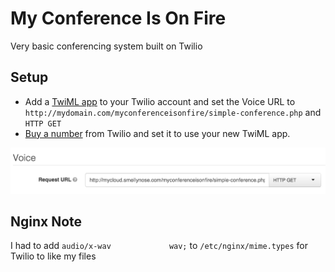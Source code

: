 # My Conference Is On Fire

Very basic conferencing system built on Twilio


## Setup

* Add a [TwiML app](https://www.twilio.com/user/account/voice/dev-tools/twiml-apps) to your Twilio account and set the Voice URL to `http://mydomain.com/myconferenceisonfire/simple-conference.php` and `HTTP GET`
* [Buy a number](https://www.twilio.com/user/account/voice/phone-numbers) from Twilio and set it to use your new TwiML app.

![image](twiml-app.png)  


## Nginx Note
I had to add `audio/x-wav             wav;` to `/etc/nginx/mime.types` for Twilio to like my files

